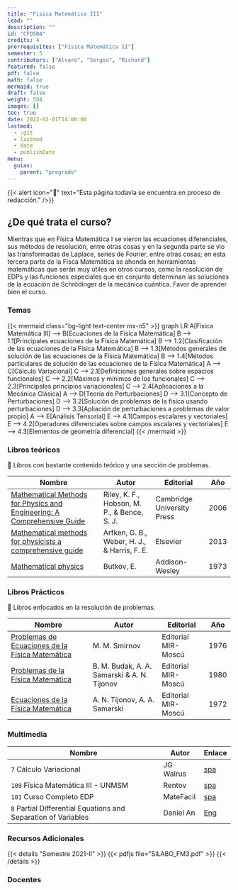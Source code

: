 ```yaml
---
title: "Física Matemática III"
lead: ""
description: ""
id: "CFO504"
credits: 4
prerrequisites: ["Física Matemática II"]
semester: 5
contributors: ["Alvaro", "Sergio", "Richard"]
featured: false
pdf: false
math: false
mermaid: true
draft: false
weight: 504
images: []
toc: true
date: 2022-02-01T14:00:00
lastmod:
  - :git
  - lastmod
  - date
  - publishDate
menu:
  guias:
    parent: "pregrado"
---
```


{{< alert icon="🔔" text="Esta página todavía se encuentra en proceso de redacción." />}}

## ¿De qué trata el curso?

Mientras que en Física Matemática I se vieron las ecuaciones diferenciales, sus métodos de resolución, entre otras cosas y en la segunda parte se vio las transformadas de Laplace, series de Fourier, entre otras cosas; en esta tercera parte de la Físca Matemática se ahonda en herramientas matemáticas que serán muy útiles en otros cursos, como la resolución de EDPs y las funciones especiales que en conjunto determinan las soluciones de la ecuación de Schrödinger de la mecánica cuántica. Favor de aprender bien el curso.

### Temas

{{< mermaid class="bg-light text-center mx-n5" >}}
graph LR
A[Física Matemática III] --> B[Ecuaciones de la Física Matemática]
  B --> 1.1[Principales ecuaciones de la Física Matemática]
  B --> 1.2[Clasificación de las ecuaciones de la Física Matemática]
  B --> 1.3[Métodos generales de solución de las ecuaciones de la Física Matemática]
  B --> 1.4[Métodos particulares de solución de las ecuaciones de la Física Matemática]
A --> C[Cálculo Variacional]
  C --> 2.1[Definiciones generales sobre espacios funcionales]
  C --> 2.2[Máximos y mínimos de los funcionales]
  C --> 2.3[Principales principios variacionales]
  C --> 2.4[Aplicaciones a la Mecánica Clásica]
A --> D[Teoría de Perturbaciones]
  D --> 3.1[Concepto de Perturbaciones]
  D --> 3.2[Solución de problemas de la física usando perturbaciones]
  D --> 3.3[Apliación de perturbaciones a problemas de valor propio]
A --> E[Análisis Tensorial]
  E --> 4.1[Campos escalares y vectoriales]
  E --> 4.2[Operadores diferenciales sobre campos escalares y vectoriales]
  E --> 4.3[Elementos de geometría diferencial]
{{< /mermaid >}}

### Libros teóricos

🔸 Libros con bastante contenido teórico y una sección de problemas.

|Nombre|Autor|Editorial|Año|
|------|-----|---------|---|
| [Mathematical Methods for Physics and Engineering: A Comprehensive Guide](https://drive.google.com/file/d/1HQNttx19dTLOdeoRoGpca7c9nFsA2xbD/view?usp=sharing) | Riley, K. F., Hobson, M. P., & Bence, S. J. | Cambridge University Press | 2006 |
| [Mathematical methods for physicists a comprehensive guide](https://drive.google.com/file/d/1r75mbP2igqV4Ruk3D3e3-lvh4mQqwVns/view?usp=sharing) | Arfken, G. B., Weber, H. J., & Harris, F. E. | Elsevier | 2013 |
| [Mathematical physics](https://drive.google.com/file/d/10_3wi7Zc2NuF_57YlUrCnSf49HMFLS5e/view?usp=sharing) | Butkov, E. | Addison-Wesley | 1973 |

### Libros Prácticos

🔸 Libros enfocados en la resolución de problemas.

|Nombre|Autor|Editorial|Año|
|------|-----|---------|---|
| [Problemas de Ecuaciones de la Física Matemática](https://drive.google.com/file/d/1hBUyG6MW8WELinzWA_gVu4mRFZ8stJmR/view?usp=sharing) | M. M. Smirnov | Editorial MIR-Moscú | 1976 |
| [Problemas de la Física Matemática](https://drive.google.com/file/d/1tHBvM_gPKMPq5XZZ0H6O8p3Pmy8YOFe0/view?usp=sharing) | B. M. Budak, A. A. Samarski & A. N. Tíjonov | Editorial MIR-Moscú | 1980 |
| [Ecuaciones de la Física Matemática](https://drive.google.com/file/d/172b-llSR8bnmeYiXxx0vjCbshmGGnSTJ/view?usp=sharing) | A. N. Tijonov, A. A. Samarski | Editorial MIR-Moscú | 1972 |

### Multimedia

| Nombre | Autor | Enlace |
| ------ | ----- | ------ |
| ```7``` Cálculo Variacional | JG Walrus | [spa](https://youtube.com/playlist?list=PLCQC2nnvRCg3_iB9sedj2FikmQdRlZx_N) |
| ```109``` Física Matemática III - UNMSM | Rentov | [spa](https://youtube.com/playlist?list=PLK_B1a9wXn7dlNL2mkTzxCs2W8wvGfETb) |
| ```101``` Curso Completo EDP | MateFacil | [spa](https://youtube.com/playlist?list=PL9SnRnlzoyX05Y-DlDAoD4KwuHeNoP39F) |
| ```8``` Partial Differential Equations and Separation of Variables | Daniel An | [Eng](https://youtube.com/playlist?list=PLP1OdTlavJNvcONsgPope4qBJ7fdSYWtY) |

### Recursos Adicionales

{{< details "Semestre 2021-II" >}}
{{< pdfjs file="SILABO_FM3.pdf" >}}
{{< /details >}}

### Docentes
